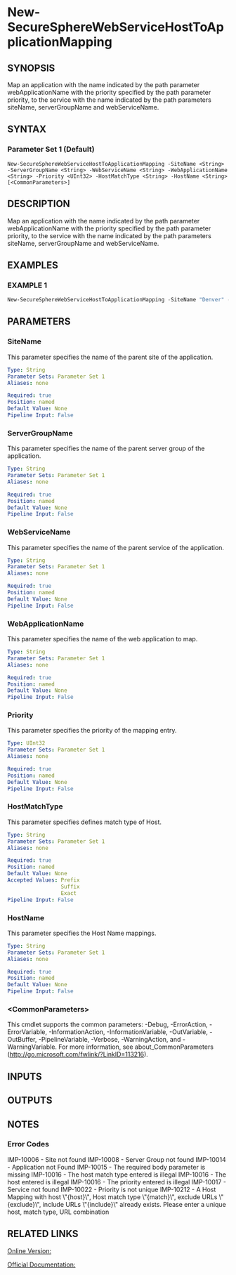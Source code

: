 ﻿# New-SecureSphereWebServiceHostToApplicationMapping

## SYNOPSIS
Map an application with the name indicated by the path parameter webApplicationName with the priority specified by the path parameter priority, to the service with the name indicated by the path parameters siteName, serverGroupName and webServiceName.

## SYNTAX

### Parameter Set 1 (Default)
```
New-SecureSphereWebServiceHostToApplicationMapping -SiteName <String> -ServerGroupName <String> -WebServiceName <String> -WebApplicationName <String> -Priority <UInt32> -HostMatchType <String> -HostName <String> [<CommonParameters>]
```

## DESCRIPTION
Map an application with the name indicated by the path parameter webApplicationName with the priority specified by the path parameter priority, to the service with the name indicated by the path parameters siteName, serverGroupName and webServiceName.

## EXAMPLES

### EXAMPLE 1

```powershell
New-SecureSphereWebServiceHostToApplicationMapping -SiteName "Denver" -ServerGroupName "HR-Prod" -WebServiceName "ODS-WebService" -WebApplicationName "myapp" -Priority 2 -HostMatchType Suffix -HostName "myHost"
```

## PARAMETERS

### SiteName
This parameter specifies the name of the parent site of the application.

```yaml
Type: String
Parameter Sets: Parameter Set 1
Aliases: none

Required: true
Position: named
Default Value: None
Pipeline Input: False
```

### ServerGroupName
This parameter specifies the name of the parent server group of the application.

```yaml
Type: String
Parameter Sets: Parameter Set 1
Aliases: none

Required: true
Position: named
Default Value: None
Pipeline Input: False
```

### WebServiceName
This parameter specifies the name of the parent service of the application.

```yaml
Type: String
Parameter Sets: Parameter Set 1
Aliases: none

Required: true
Position: named
Default Value: None
Pipeline Input: False
```

### WebApplicationName
This parameter specifies the name of the web application to map.

```yaml
Type: String
Parameter Sets: Parameter Set 1
Aliases: none

Required: true
Position: named
Default Value: None
Pipeline Input: False
```

### Priority
This parameter specifies the priority of the mapping entry.

```yaml
Type: UInt32
Parameter Sets: Parameter Set 1
Aliases: none

Required: true
Position: named
Default Value: None
Pipeline Input: False
```

### HostMatchType
This parameter specifies defines match type of Host.

```yaml
Type: String
Parameter Sets: Parameter Set 1
Aliases: none

Required: true
Position: named
Default Value: None
Accepted Values: Prefix
                 Suffix
                 Exact
Pipeline Input: False
```

### HostName
This parameter specifies the Host Name mappings.

```yaml
Type: String
Parameter Sets: Parameter Set 1
Aliases: none

Required: true
Position: named
Default Value: None
Pipeline Input: False
```

### \<CommonParameters\>
This cmdlet supports the common parameters: -Debug, -ErrorAction, -ErrorVariable, -InformationAction, -InformationVariable, -OutVariable, -OutBuffer, -PipelineVariable, -Verbose, -WarningAction, and -WarningVariable. For more information, see about_CommonParameters (http://go.microsoft.com/fwlink/?LinkID=113216).

## INPUTS

## OUTPUTS

## NOTES

### Error Codes
IMP-10006 - Site not found
IMP-10008 - Server Group not found
IMP-10014 - Application not Found
IMP-10015 - The required body parameter is missing
IMP-10016 - The host match type entered is illegal
IMP-10016 - The host entered is illegal
IMP-10016 - The priority entered is illegal
IMP-10017 - Service not found
IMP-10022 - Priority is not unique
IMP-10212 - A Host Mapping with host \\"{host}\\", Host match type \\"{match}\\", exclude URLs \\"{exclude}\\", include URLs \\"{include}\\" already exists. Please enter a unique host, match type, URL combination

## RELATED LINKS

[Online Version:](https://github.com/akshinmustafayev/SecureSpherePS/tree/master/Documentation)

[Official Documentation:](https://docs.imperva.com/bundle/v13.6-api-reference-guide/page/61852.htm)



